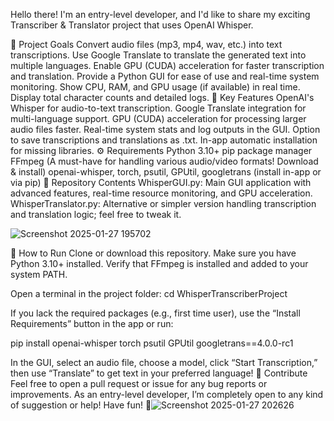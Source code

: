 Hello there! I'm an entry-level developer, and I'd like to share my exciting Transcriber & Translator project that uses OpenAI Whisper.

🚀 Project Goals
Convert audio files (mp3, mp4, wav, etc.) into text transcriptions.
Use Google Translate to translate the generated text into multiple languages.
Enable GPU (CUDA) acceleration for faster transcription and translation.
Provide a Python GUI for ease of use and real-time system monitoring.
Show CPU, RAM, and GPU usage (if available) in real time.
Display total character counts and detailed logs.
🌟 Key Features
OpenAI's Whisper for audio-to-text transcription.
Google Translate integration for multi-language support.
GPU (CUDA) acceleration for processing larger audio files faster.
Real-time system stats and log outputs in the GUI.
Option to save transcriptions and translations as .txt.
In-app automatic installation for missing libraries.
⚙️ Requirements
Python 3.10+
pip package manager
FFmpeg (A must-have for handling various audio/video formats! Download & install)
openai-whisper, torch, psutil, GPUtil, googletrans (install in-app or via pip)
📁 Repository Contents
WhisperGUI.py: Main GUI application with advanced features, real-time resource monitoring, and GPU acceleration.
WhisperTranslator.py: Alternative or simpler version handling transcription and translation logic; feel free to tweak it.

![Screenshot 2025-01-27 195702](https://github.com/user-attachments/assets/932a7e37-0fd9-40d8-9a64-e4cc64eec556)



🏁 How to Run
Clone or download this repository.
Make sure you have Python 3.10+ installed.
Verify that FFmpeg is installed and added to your system PATH.

Open a terminal in the project folder:
cd WhisperTranscriberProject


If you lack the required packages (e.g., first time user), use the “Install Requirements” button in the app or run:

pip install openai-whisper torch psutil GPUtil googletrans==4.0.0-rc1

In the GUI, select an audio file, choose a model, click “Start Transcription,” then use “Translate” to get text in your preferred language!
🎉 Contribute
Feel free to open a pull request or issue for any bug reports or improvements.
As an entry-level developer, I’m completely open to any kind of suggestion or help!
Have fun! 🙌![Screenshot 2025-01-27 202626](https://github.com/user-attachments/assets/7159e13d-08dd-4015-a985-fd50ca97beac)

